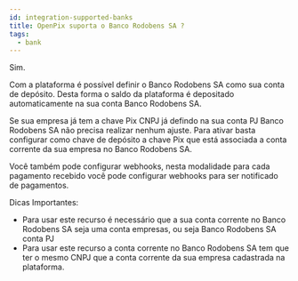 ```yaml
---
id: integration-supported-banks
title: OpenPix suporta o Banco Rodobens SA ?
tags:
  - bank
---
```


Sim.

Com a plataforma é possível definir o Banco Rodobens SA como sua conta de depósito. Desta forma o saldo da plataforma é depositado automaticamente na sua conta Banco Rodobens SA.

Se sua empresa já tem a chave Pix CNPJ já defindo na sua conta PJ Banco Rodobens SA não precisa realizar nenhum ajuste. Para ativar basta configurar como chave de depósito a chave Pix que está associada a conta corrente da sua empresa no Banco Rodobens SA.

Você também pode configurar webhooks, nesta modalidade para cada pagamento recebido você pode configurar webhooks para ser notificado de pagamentos.

Dicas Importantes:

- Para usar este recurso é necessário que a sua conta corrente no Banco Rodobens SA seja uma conta empresas, ou seja Banco Rodobens SA conta PJ
- Para usar este recurso a conta corrente no Banco Rodobens SA tem que ter o mesmo CNPJ que a conta corrente da sua empresa cadastrada na plataforma.
